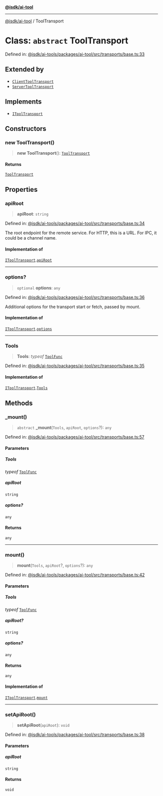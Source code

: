 [**@isdk/ai-tool**](../README.md)

***

[@isdk/ai-tool](../globals.md) / ToolTransport

# Class: `abstract` ToolTransport

Defined in: [@isdk/ai-tools/packages/ai-tool/src/transports/base.ts:33](https://github.com/isdk/ai-tool.js/blob/209a87173b5eabb2f81db6ea9a6784f34c24e271/src/transports/base.ts#L33)

## Extended by

- [`ClientToolTransport`](ClientToolTransport.md)
- [`ServerToolTransport`](ServerToolTransport.md)

## Implements

- [`IToolTransport`](../interfaces/IToolTransport.md)

## Constructors

### new ToolTransport()

> **new ToolTransport**(): [`ToolTransport`](ToolTransport.md)

#### Returns

[`ToolTransport`](ToolTransport.md)

## Properties

### apiRoot

> **apiRoot**: `string`

Defined in: [@isdk/ai-tools/packages/ai-tool/src/transports/base.ts:34](https://github.com/isdk/ai-tool.js/blob/209a87173b5eabb2f81db6ea9a6784f34c24e271/src/transports/base.ts#L34)

The root endpoint for the remote service.
For HTTP, this is a URL. For IPC, it could be a channel name.

#### Implementation of

[`IToolTransport`](../interfaces/IToolTransport.md).[`apiRoot`](../interfaces/IToolTransport.md#apiroot)

***

### options?

> `optional` **options**: `any`

Defined in: [@isdk/ai-tools/packages/ai-tool/src/transports/base.ts:36](https://github.com/isdk/ai-tool.js/blob/209a87173b5eabb2f81db6ea9a6784f34c24e271/src/transports/base.ts#L36)

Additional options for the transport start or fetch, passed by mount.

#### Implementation of

[`IToolTransport`](../interfaces/IToolTransport.md).[`options`](../interfaces/IToolTransport.md#options)

***

### Tools

> **Tools**: *typeof* [`ToolFunc`](ToolFunc.md)

Defined in: [@isdk/ai-tools/packages/ai-tool/src/transports/base.ts:35](https://github.com/isdk/ai-tool.js/blob/209a87173b5eabb2f81db6ea9a6784f34c24e271/src/transports/base.ts#L35)

#### Implementation of

[`IToolTransport`](../interfaces/IToolTransport.md).[`Tools`](../interfaces/IToolTransport.md#tools)

## Methods

### \_mount()

> `abstract` **\_mount**(`Tools`, `apiRoot`, `options`?): `any`

Defined in: [@isdk/ai-tools/packages/ai-tool/src/transports/base.ts:57](https://github.com/isdk/ai-tool.js/blob/209a87173b5eabb2f81db6ea9a6784f34c24e271/src/transports/base.ts#L57)

#### Parameters

##### Tools

*typeof* [`ToolFunc`](ToolFunc.md)

##### apiRoot

`string`

##### options?

`any`

#### Returns

`any`

***

### mount()

> **mount**(`Tools`, `apiRoot`?, `options`?): `any`

Defined in: [@isdk/ai-tools/packages/ai-tool/src/transports/base.ts:42](https://github.com/isdk/ai-tool.js/blob/209a87173b5eabb2f81db6ea9a6784f34c24e271/src/transports/base.ts#L42)

#### Parameters

##### Tools

*typeof* [`ToolFunc`](ToolFunc.md)

##### apiRoot?

`string`

##### options?

`any`

#### Returns

`any`

#### Implementation of

[`IToolTransport`](../interfaces/IToolTransport.md).[`mount`](../interfaces/IToolTransport.md#mount)

***

### setApiRoot()

> **setApiRoot**(`apiRoot`): `void`

Defined in: [@isdk/ai-tools/packages/ai-tool/src/transports/base.ts:38](https://github.com/isdk/ai-tool.js/blob/209a87173b5eabb2f81db6ea9a6784f34c24e271/src/transports/base.ts#L38)

#### Parameters

##### apiRoot

`string`

#### Returns

`void`
